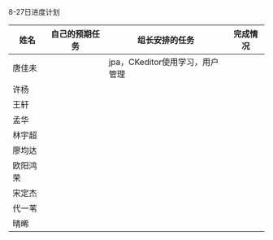 8-27日进度计划

 

| 姓名   | 自己的预期任务 | 组长安排的任务               | 完成情况 |
| ---- | ------- | --------------------- | ---- |
| 唐佳未  |         | jpa，CKeditor使用学习，用户管理 |      |
| 许杨   |         |                       |      |
| 王轩   |         |                       |      |
| 孟华   |         |                       |      |
| 林宇超  |         |                       |      |
| 廖均达  |         |                       |      |
| 欧阳鸿荣 |         |                       |      |
| 宋定杰  |         |                       |      |
| 代一苇  |         |                       |      |
| 晴晞   |         |                       |      |

 